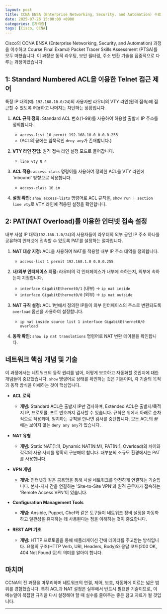 ```yaml
---
layout: post
title: CCNA ENSA (Enterprise Networking, Security, and Automation) 수료
date: 2025-07-26 15:00:00 +0900
categories: [자격증]
tags: [Cisco, CCNA]
---
```

Cisco의 CCNA ENSA (Enterprise Networking, Security, and Automation) 과정을 이수하고 Course Final Exam과 Packet Tracer Skills Assessment (PTSA)를 모두 마쳤습니다. 이 과정은 동적 라우팅, 보안 필터링, 주소 변환 기술을 집중적으로 다루는 과정이었습니다.

## 1: Standard Numbered ACL을 이용한 Telnet 접근 제어

특정 IP 대역(예: `192.168.10.0/24`)의 사용자만 라우터의 VTY 라인(원격 접속)에 접근할 수 있도록 허용하고 나머지는 차단하는 상황입니다.

1.  **ACL 규칙 정의:** Standard ACL 번호(1-99)를 사용하여 허용할 출발지 IP 주소를 정의합니다.
    *   `access-list 10 permit 192.168.10.0 0.0.0.255`
    *   (ACL의 끝에는 암묵적인 `deny any`가 존재합니다.)

2.  **VTY 라인 진입:** 원격 접속 라인 설정 모드로 들어갑니다.
    *   `line vty 0 4`

3.  **ACL 적용:** `access-class` 명령어를 사용하여 정의한 ACL을 VTY 라인에 'inbound' 방향으로 적용합니다.
    *   `access-class 10 in`

4.  **설정 확인:** `show access-lists` 명령어로 ACL 규칙을, `show run | section line vty`로 VTY 라인에 적용된 설정을 확인합니다.

## 2: PAT(NAT Overload)를 이용한 인터넷 접속 설정

내부 사설 IP 대역(`192.168.1.0/24`)의 사용자들이 라우터의 외부 공인 IP 주소 하나를 공유하여 인터넷에 접속할 수 있도록 PAT를 설정하는 절차입니다.

1.  **NAT 대상 지정:** ACL을 사용하여 NAT를 적용할 내부 IP 주소 대역을 정의합니다.
    *   `access-list 1 permit 192.168.1.0 0.0.0.255`

2.  **내/외부 인터페이스 지정:** 라우터의 각 인터페이스가 내부에 속하는지, 외부에 속하는지 지정합니다.
    *   `interface GigabitEthernet0/1` (내부) -> `ip nat inside`
    *   `interface GigabitEthernet0/0` (외부) -> `ip nat outside`

3.  **NAT 규칙 설정:** ACL 1번에서 정의한 IP들이 외부 인터페이스의 주소로 변환되도록 `overload` 옵션을 사용하여 설정합니다.
    *   `ip nat inside source list 1 interface GigabitEthernet0/0 overload`

4.  **동작 확인:** `show ip nat translations` 명령어로 NAT 변환 테이블을 확인합니다.

## 네트워크 핵심 개념 및 기술

이 과정에서는 네트워크의 동작 원리를 넘어, 어떻게 보호하고 자동화할 것인지에 대한 개념들이 중요했습니다. `show` 명령어로 상태를 확인하는 것은 기본이며, 각 기술의 목적과 동작 방식을 이해하는 것이 핵심입니다.

*   **ACL 로직**
    *   **개념:** Standard ACL은 출발지 IP만 검사하며, Extended ACL은 출발지/목적지 IP, 프로토콜, 포트 번호까지 검사할 수 있습니다. 규칙은 위에서 아래로 순차적으로 적용되며, 일치하는 규칙을 만나면 검사를 중단합니다. 모든 ACL의 끝에는 보이지 않는 `deny any any`가 있습니다.

*   **NAT 유형**
    *   **개념:** Static NAT(1:1), Dynamic NAT(N:M), PAT(N:1, Overload)의 차이와 각각의 사용 사례를 명확히 구분해야 합니다. 대부분의 소규모 환경에서는 PAT를 사용합니다.

*   **VPN 개념**
    *   **개념:** 인터넷과 같은 공용망을 통해 사설 네트워크를 안전하게 연결하는 기술입니다. 본사-지사 간을 연결하는 'Site-to-Site VPN'과 원격 근무자가 접속하는 'Remote Access VPN'이 있습니다.

*   **Configuration Management Tools**
    *   **개념:** Ansible, Puppet, Chef와 같은 도구들이 네트워크 장비 설정을 자동화하고 일관성을 유지하는 데 사용된다는 점을 이해하는 것이 중요합니다.

*   **REST API 기초**
    *   **개념:** HTTP 프로토콜을 통해 애플리케이션 간에 데이터를 주고받는 방식입니다. 요청의 구조(HTTP Verb, URI, Headers, Body)와 응답 코드(200 OK, 404 Not Found 등)의 의미를 알아야 합니다.

## 마치며

CCNA의 전 과정을 마무리하며 네트워크의 연결, 제어, 보호, 자동화에 이르는 넓은 범위를 경험했습니다. 특히 ACL과 NAT 설정은 실무에서 반드시 필요한 기술이므로, 이 메뉴얼이 복잡한 규칙을 다시 설정해야 할 때 실수를 줄여주는 좋은 참고 자료가 될 것입니다.


<hr class="short-rule">

